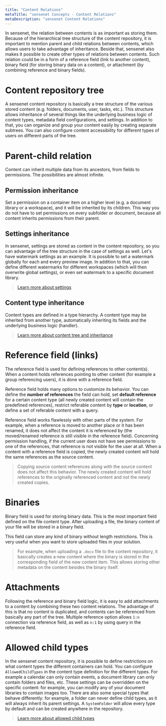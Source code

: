 ```yaml
---
title: "Content Relations"
metaTitle: "sensenet Concepts - Content Relations"
metaDescription: "sensenet Content Relations"
---
```


In sensenet, the relation between contents is as important as storing them. Because of the hierarchical tree structure of the content repository, it is important to mention parent and child relations between contents, which allows users to take advantage of inheritance. Beside that, sensenet also makes it possible to create other types of relations between contents. Such relation could be in a form of a reference field (link to another content), binary field (for storing binary data on a content), or attachment (by combining reference and binary fields).

# Content repository tree

A sensenet content repository is basically a tree structure of the various stored content (e.g. folders, documents, user, tasks, etc.).
This structure allows inheritance of several things like the underlying business logic of content types, metadata field configurations, and settings. In addition to that, you can organize and group your content easily by creating separate subtrees. You can also configure content accessibility for different types of users on different parts of the tree.

# Parent-child relation
Content can inherit multiple data from its ancestors, from fields to permissions. The possibilities are almost infinite.

## Permission inheritance
Set a permission on a container item on a higher level (e.g. a document library or a workspace), and it will be inherited by its children. This way you do not have to set permissions on every subfolder or document, because all content inherits permissions from their parent.

## Settings inheritance
In sensenet, settings are stored as content in the content repository, so you can advantage of the tree structure in the case of settings as well. Let's have watermark settings as an example. It is possible to set a watermark globally for each and every preview image. In addition to that, you can define different watermarks for different workspaces (which will then overwrite global settings), or even set watermark to a specific document library.

> [Learn more about settings](/concepts/basics/07-settings)

## Content type inheritance
Content types are defined in a type hierarchy. A content type may be inherited from another type, automatically inheriting its fields and the underlying business logic (handler).

> [Learn more about content tree and inheritance](/concepts/basics/02-content-tree)

# Reference field (links)

The reference field is used for defining references to other content(s). When a content holds references pointing to other content (for example a group referencing users), it is done with a reference field.

Reference field holds many options to customize its behavior. You can define the **number of references** the field can hold, set **default reference** for a certain content type (all newly created content will contain the predefined references), restrict referable content by **type** or **location**, or define a set of referable content with a query.

Reference field works flawlessly with other parts of the system. For example, when a reference is moved to another place or it has been renamed, it does not affect the content it is referenced by (the moved/renamed reference is still visible in the reference field).
Concerning permission handling, if the current user does not have see permissions to one of the references, that reference is not visible for the user at all.
When a content with a reference field is copied, the newly created content will hold the same references as the source content.
> Copying source content references along with the source content does not affect this behavior. The newly created content will hold references to the originally referenced content and not the newly created copies.

# Binaries

Binary field is used for storing binary data. This is the most important field defined on the file content type. After uploading a file, the binary content of your file will be stored in a binary field.

This field can store any kind of binary without length restrictions. This is very useful when you want to store uploaded files in your solution.

> For example, when uploading a ``.docx`` file to the content repository, it basically creates a new content where the binary is stored in the corresponding field of the new content item. This allows storing other metadata on the content besides the binary itself.

# Attachments
Following the reference and binary field logic, it is easy to add attachments to a content by combining these two content relations.
The advantage of this is that no content is duplicated, and contents can be referenced from basically any part of the tree.
Multiple reference option allows ``1:n`` connection via reference field, as well as ``n:1`` by using query in the reference field.

# Allowed child types
In the sensenet content repository, it is possible to define restrictions on what content types the different containers can hold. You can configure ``AllowedChildTypes`` in the content type definition for the different types. For example a calendar can only contain events, a document library can only contain folders and files, etc. These settings can be overridden on the specific content: for example, you can modify any of your document libraries to contain images too.
There are also some special types that behave differently: for example, a folder can never define child types, as it will always inherit its parent settings. A ``SystemFolder`` will allow every type by default and can be created anywhere in the repository.

> [Learn more about allowed child types](/concepts/content-management/06-allowed-childtypes)
